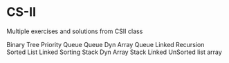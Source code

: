 # CS-II
Multiple exercises and solutions from CSII class

Binary Tree
Priority Queue
Queue Dyn Array
Queue Linked
Recursion
Sorted List Linked
Sorting
Stack Dyn Array
Stack Linked
UnSorted list array
